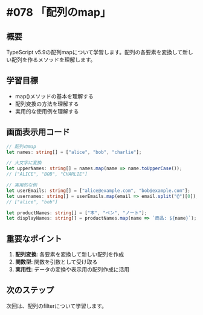 # #078 「配列のmap」

## 概要
TypeScript v5.9の配列mapについて学習します。配列の各要素を変換して新しい配列を作るメソッドを理解します。

## 学習目標
- map()メソッドの基本を理解する
- 配列変換の方法を理解する
- 実用的な使用例を理解する

## 画面表示用コード

```typescript
// 配列のmap
let names: string[] = ["alice", "bob", "charlie"];

// 大文字に変換
let upperNames: string[] = names.map(name => name.toUpperCase());
// ["ALICE", "BOB", "CHARLIE"]

// 実用的な例
let userEmails: string[] = ["alice@example.com", "bob@example.com"];
let usernames: string[] = userEmails.map(email => email.split("@")[0]);
// ["alice", "bob"]

let productNames: string[] = ["本", "ペン", "ノート"];
let displayNames: string[] = productNames.map(name => `商品: ${name}`);
```

## 重要なポイント
1. **配列変換**: 各要素を変換して新しい配列を作成
2. **関数型**: 関数を引数として受け取る
3. **実用性**: データの変換や表示用の配列作成に活用

## 次のステップ
次回は、配列のfilterについて学習します。
